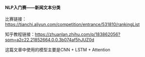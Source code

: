 #### NLP入门赛——新闻文本分类
比赛链接：https://tianchi.aliyun.com/competition/entrance/531810/rankingList

知乎教程链接：https://zhuanlan.zhihu.com/p/183862056?spm=a2c22.21852664.0.0.3b074af5hJUZ0d

这篇文章中使用的模型主要是CNN + LSTM + Attention
